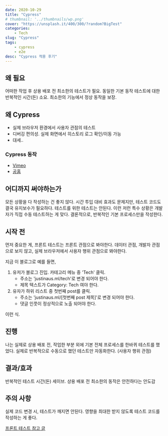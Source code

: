 ```yaml
---
date: 2020-10-29
title: "Cypress"
# thumbnail: '../thumbnails/wp.png'
cover: "https://unsplash.it/400/300/?random?BigTest"
categories: 
    - Tech
slug: "Cypress"
tags:
    - cypress
    - e2e
desc: "Cypress 적용 후기"
---
```


## 왜 필요
어떠한 작업 후 상용 배포 전 최소한의 테스트가 필요.
동일한 기본 동작 테스트에 대한 반복적인 시간(돈) 소요.
최소한의 기능에서 정상 동작을 보장.

## 왜 Cypress
- 실제 브라우저 환경에서 사용자 관점의 테스트
- 디버깅 편의성. 실제 화면에서 히스토리 로그 확인/이동 가능
- 대세..

### Cypress 동작
- [Vimeo](https://vimeo.com/237527670)
- [공홈](https://www.cypress.io)


## 어디까지 써야하는가
모든 상황을 다 작성하는 건 좋지 않다.
시간 투입 대비 효과도 문제지만, 테스트 코드도 결국 유지보수가 필요하다.
테스트를 위한 테스트는 안된다.
이런 저런 특수 상황은 개발자가 직접 수동 테스트하는 게 맞다.
결론적으로, 반복적인 기본 프로세스만을 작성한다.

## 시작 전
먼저 중요한 게, 프론트 테스트는 프론트 관점으로 봐야한다.
데이터 관점, 개발자 관점으로 보지 않고, 실제 브라우저에서 사용자 행위 관점으로 봐야한다.


지금 이 블로그로 예를 들면, 
1. 유저가 블로그 진입. 카테고리 메뉴 중 'Tech' 클릭.
    - 주소는 'justinaus.ml/tech'로 변경 되어야 한다.
    - 제목 텍스트가 Category: Tech 여야 한다.
2. 유자가 하위 리스트 중 첫번째 post를 클릭.
    - 주소는 'justinaus.ml/[첫번째 post 제목]'로 변경 되어야 한다.
    - 댓글 인풋이 정상적으로 노출 되어야 한다.
    
이런 식.


## 진행
나는 실제로 상용 배포 전, 작업한 부분 외에
기본 전체 프로세스를 한바퀴 테스트를 했었다.
실제로 반복적으로 수동으로 했던 테스트만 자동화한다.
(사용자 행위 관점)



## 결과/효과
반복적인 테스트 시간(돈) 세이브.
상용 배포 전 최소한의 동작은 안전하다는 안도감

## 주의 사항
실제 코드 변경 시, 테스트가 깨지면 안된다.
영향을 최대한 받지 않도록 테스트 코드를 작성하는 게 좋다.

[프론트 테스트 참고 글](https://meetup.toast.com/search?searchText=실용적인%20프론트엔드%20테스트%20전략)
